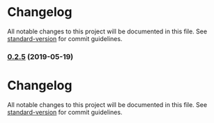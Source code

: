 # Changelog

All notable changes to this project will be documented in this file. See [standard-version](https://github.com/conventional-changelog/standard-version) for commit guidelines.

### [0.2.5](https://github.com/raulghm/asadito/compare/v0.2.4...v0.2.5) (2019-05-19)



# Changelog

All notable changes to this project will be documented in this file. See [standard-version](https://github.com/conventional-changelog/standard-version) for commit guidelines.
